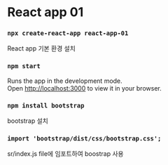 # React app 01

### `npx create-react-app react-app-01`

React app 기본 환경 설치

### `npm start`

Runs the app in the development mode.\
Open [http://localhost:3000](http://localhost:3000) to view it in your browser.

### `npm install bootstrap`

bootstrap 설치

### `import 'bootstrap/dist/css/bootstrap.css';`

sr/index.js file에 임포트하여 boostrap 사용